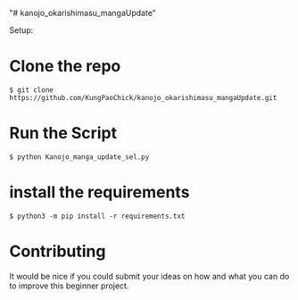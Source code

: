 "# kanojo_okarishimasu_mangaUpdate" 

Setup:

# Clone the repo
```$ git clone https://github.com/KungPaoChick/kanojo_okarishimasu_mangaUpdate.git```

# Run the Script
```$ python Kanojo_manga_update_sel.py```

# install the requirements
```$ python3 -m pip install -r requirements.txt```

# Contributing
It would be nice if you could submit your ideas on how and what
you can do to improve this beginner project.
